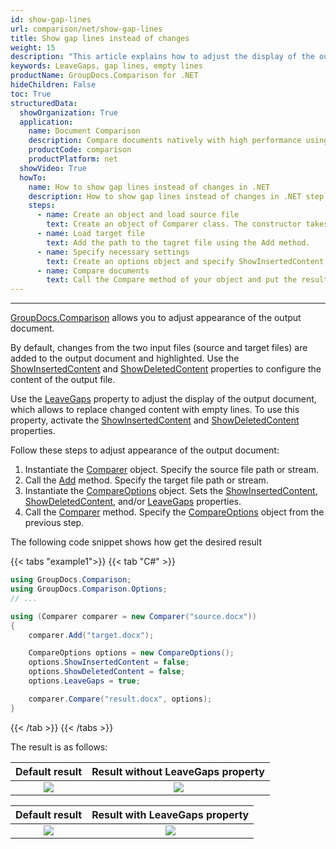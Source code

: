 ```yaml
---
id: show-gap-lines
url: comparison/net/show-gap-lines
title: Show gap lines instead of changes
weight: 15
description: "This article explains how to adjust the display of the output document so that the changed content is replaced with empty lines in GroupDocs.Comparison for .NET."
keywords: LeaveGaps, gap lines, empty lines
productName: GroupDocs.Comparison for .NET
hideChildren: False
toc: True
structuredData:
  showOrganization: True
  application:
    name: Document Comparison
    description: Compare documents natively with high performance using C# language and GroupDocs.Comparison for .NET
    productCode: comparison
    productPlatform: net
  showVideo: True
  howTo:
    name: How to show gap lines instead of changes in .NET
    description: How to show gap lines instead of changes in .NET step by step
    steps:
      - name: Create an object and load source file
        text: Create an object of Comparer class. The constructor takes the source file path parameter. You may specify absolute or relative file path as per your requirements.
      - name: Load target file
        text: Add the path to the tagret file using the Add method.
      - name: Specify necessary settings
        text: Create an options object and specify ShowInsertedContent and ShowDeletedContent of false value and LeaveGaps of true value.
      - name: Compare documents
        text: Call the Compare method of your object and put the resulting file path parameter and the options object.
---
```


---

[GroupDocs.Comparison](https://products.groupdocs.com/comparison/net) allows you to adjust appearance of the output document.

By default, changes from the two input files (source and target files) are added to the output document and highlighted. Use the [ShowInsertedContent](https://reference.groupdocs.com/comparison/net/groupdocs.comparison.options/compareoptions/properties/showinsertedcontent) and [ShowDeletedContent](https://reference.groupdocs.com/comparison/net/groupdocs.comparison.options/compareoptions/properties/showdeletedcontent) properties to configure the content of the output file.

Use the [LeaveGaps](https://reference.groupdocs.com/error/404?path=comparison/net/groupdocs.comparison.options/compareoptions/properties/leavegaps) property to adjust the display of the output document, which allows to replace changed content with empty lines. To use this property, activate the [ShowInsertedContent](https://reference.groupdocs.com/comparison/net/groupdocs.comparison.options/compareoptions/properties/showinsertedcontent) and [ShowDeletedContent](https://reference.groupdocs.com/comparison/net/groupdocs.comparison.options/compareoptions/properties/showdeletedcontent) properties.

Follow these steps to adjust appearance of the output document:

1.  Instantiate the [Comparer](https://reference.groupdocs.com/comparison/net/groupdocs.comparison/comparer) object. Specify the source file path or stream.
2.  Call the [Add](https://reference.groupdocs.com/comparison/net/groupdocs.comparison/comparer/methods/add/index) method. Specify the target file path or stream.
3.  Instantiate the [CompareOptions](https://reference.groupdocs.com/comparison/net/groupdocs.comparison.options/compareoptions) object. Sets the [ShowInsertedContent](https://reference.groupdocs.com/comparison/net/groupdocs.comparison.options/compareoptions/properties/showinsertedcontent), [ShowDeletedContent](https://reference.groupdocs.com/comparison/net/groupdocs.comparison.options/compareoptions/properties/showdeletedcontent), and/or [LeaveGaps](https://reference.groupdocs.com/error/404?path=comparison/net/groupdocs.comparison.options/compareoptions/properties/leavegaps) properties.
4.  Call the [Comparer](https://reference.groupdocs.com/comparison/net/groupdocs.comparison/comparer) method. Specify the [CompareOptions](https://reference.groupdocs.com/comparison/net/groupdocs.comparison.options/compareoptions) object from the previous step.

The following code snippet shows how get the desired result

{{< tabs "example1">}}
{{< tab "C#" >}}
```csharp
using GroupDocs.Comparison;
using GroupDocs.Comparison.Options;
// ...

using (Comparer comparer = new Comparer("source.docx"))
{
    comparer.Add("target.docx");

    CompareOptions options = new CompareOptions();
    options.ShowInsertedContent = false;
    options.ShowDeletedContent = false;
    options.LeaveGaps = true;

    comparer.Compare("result.docx", options);
}
```
{{< /tab >}}
{{< /tabs >}}

The result is as follows:

|                        Default result                         |                Result without LeaveGaps property                 |
| :-----------------------------------------------------------: | :--------------------------------------------------------------: |
| ![](/comparison/net/images/show-gap-lines-default-result.png) | ![](/comparison/net/images/show-gap-lines-without-leavegaps.png) |

|                        Default result                         |                Result with LeaveGaps property                 |
| :-----------------------------------------------------------: | :-----------------------------------------------------------: |
| ![](/comparison/net/images/show-gap-lines-default-result.png) | ![](/comparison/net/images/show-gap-lines-with-leavegaps.png) |
